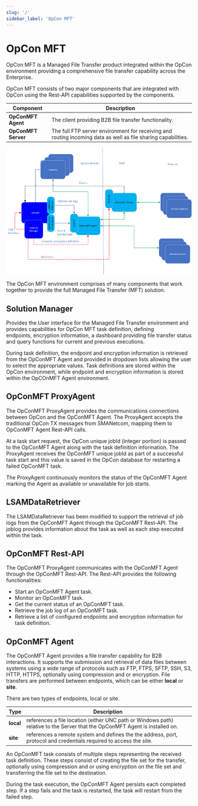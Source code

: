 ```yaml
---
slug: '/'
sidebar_label: 'OpCon MFT'
---
```


# OpCon MFT

OpCon MFT is a Managed File Transfer product integrated within the OpCon environment providing a comprehensive file transfer capability across
the Enterprise.

OpCon MFT consists of two major components that are integrated with OpCon using the Rest-API capabilities supported by the components.

Component | Description
------------------- | -----------
**OpConMFT Agent**  | The client providing B2B file transfer functionality. 
**OpConMFT Server** | The full FTP server environment for receiving and routing incoming data as well as file sharing capabilities. 

![OpConMFT Overview](../static/img/OpConMFT-Overview.png)

The OpCon MFT environment comprises of many components that work together to provide the full Managed File Transfer (MFT) solution.

## Solution Manager
Provides the User interface for the Managed File Transfer environment and provides capabilities for OpCon MFT task definition, defining  
endpoints, encryption information, a dashboard providing file transfer status and query functions for current and previous executions. 

During task definition, the endpoint and encryption information is retrieved from the OpConMFT Agent and provided in dropdown lists 
allowing the user to select the appropriate values. Task definitions are stored within the OpCon environment, while endpoint and encryption 
information is stored within the OpCOnMFT Agent environment. 

## OpConMFT ProxyAgent
The OpConMFT ProxyAgent provides the communications connections between OpCon and the OpConMFT Agent. The ProxyAgent accepts the traditional OpCon 
TX messages from SMANetcom, mapping them to OpConMFT Agent Rest-API calls. 

At a task start request, the OpCon unique jobId (integer portion) is passed to the OpConMFT Agent along with the task definition information. The ProxyAgent
receives the OpConMFT unique jobId as part of a successful task start and this value is saved in the OpCon database for restarting a failed OpConMFT task.

The ProxyAgent continuously monitors the status of the OpConMFT Agent marking the Agent as available or unavailable for job starts.

## LSAMDataRetriever
The LSAMDataRetriever has been modified to support the retrieval of job logs from the OpConMFT Agent through the OpConMFT Rest-API. The joblog provides
information about the task as well as each step executed within the task.

## OpConMFT Rest-API
The OpConMFT ProxyAgent communicates with the OpConMFT Agent through the OpConMFT Rest-API. 
The Rest-API provides the following functionalities:
- Start an OpConMFT Agent task.
- Monitor an OpConMFT task.
- Get the current status of an OpConMFT task.
- Retrieve the job log of an OpConMFT task.
- Retrieve a list of configured endpoints and encryption information for task definition.

## OpConMFT Agent 
The OpConMFT Agent provides a file transfer capability for B2B interactions. It supports the submission and retrieval of data files between
systems using a wide range of protocols such as FTP, FTPS, SFTP, SSH, S3, HTTP, HTTPS, optionally using compression and or encryption.
File transfers are performed between endpoints, which can be either **local** or **site**. 

There are two types of endpoints, local or site. 

Type       | Description
---------- | -----------
**local**  | references a file location (either UNC path or Windows path) relative to the Server that the OpConMFT Agent is installed on. 
**site**   | references a remote system and defines the the address, port, protocol and credentials required to access the site.

An OpConMFT task consists of multiple steps representing the received task definition. These steps consist of creating the file set for the transfer,
optionally using compression and or using encryption on the file set and transferring the file set to the destination.

During the task execution, the OpConMFT Agent persists each completed step. If a step fails and the task is restarted, the task will restart from the 
failed step.
